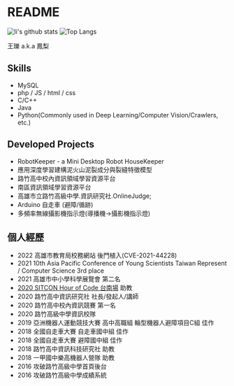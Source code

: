 # README
![li's github stats](https://github-readme-stats.vercel.app/api?username=li0122&theme=vue-dark)
![Top Langs](https://github-readme-stats.vercel.app/api/top-langs/?username=li0122&layout=compact&theme=vue-dark)

王瓅 a.k.a 鳳梨  

## Skills
- MySQL
- php / JS / html / css
- C/C++
- Java
- Python(Commonly used in Deep Learning/Computer Vision/Crawlers, etc.)

## Developed Projects
- RobotKeeper - a Mini Desktop Robot HouseKeeper
- 應用深度學習建構泥火山泥裂成分與裂縫特徵模型
- 路竹高中校內資訊領域學習資源平台
- 南區資訊領域學習資源平台
- 高雄市立路竹高級中學.資訊研究社.OnlineJudge;
- Arduino 自走車 (避障/循跡)
- 多頻率無線攝影機指示燈(導播機->攝影機指示燈)

## 個人經歷  

- 2022 高雄市教育局校務網站 後門植入(CVE-2021-44228)
- 2021 10th Asia Pacific Conference of Young Scientists Taiwan Represent / Computer Science 3rd place
- 2021 高雄市中小學科學展覽會 第二名
- [2020 SITCON Hour of Code 台南場](https://flic.kr/s/aHsmTkAPFt) 助教
- 2020 路竹高中資訊研究社 社長/發起人/講師
- 2020 路竹高中校內資訊競賽 第一名
- 2020 路竹高級中學資訊校隊
- 2019 亞洲機器人運動競技大賽 高中高職組 輪型機器人避障項目C組 佳作
- 2018 全國自走車大賽 自走車國中組 佳作
- 2018 全國自走車大賽 避障國中組 佳作
- 2018 路竹高中資訊科技研究社 助教
- 2018 一甲國中樂高機器人營隊 助教
- 2016 攻破路竹高級中學首頁後台
- 2016 攻破路竹高級中學成績系統
